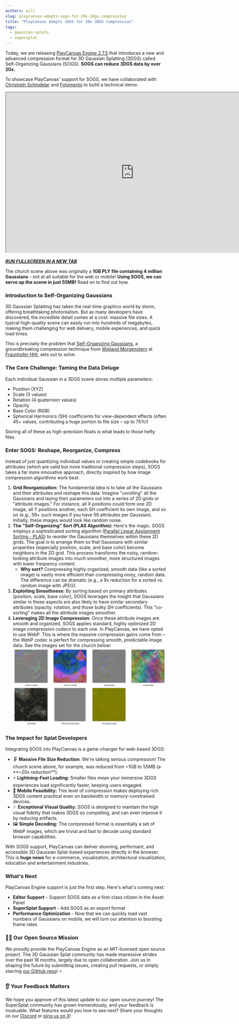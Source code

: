 ```yaml
---
authors: will
slug: playcanvas-adopts-sogs-for-20x-3dgs-compression
title: "PlayCanvas Adopts SOGS for 20x 3DGS Compression"
tags:
  - gaussian-splats
  - supersplat
---
```


Today, we are releasing [PlayCanvas Engine 2.7.5](https://github.com/playcanvas/engine/releases/tag/v2.7.5) that introduces a new and advanced compression format for 3D Gaussian Splatting (3DGS) called Self-Organizing Gaussians (SOGS). **SOGS can reduce 3DGS data by over 20x.**

To showcase PlayCanvas' support for SOGS, we have collaborated with [Christoph Schindelar](https://www.linkedin.com/in/christoph-schindelar-79515351/) and [Fotomento](https://www.fotomento.at/) to build a technical demo:

<div className="iframe-container">
    <iframe id="viewer" width="800" height="500" allow="fullscreen; xr-spatial-tracking" src="https://code.playcanvas.com/sogs-church/index.html"></iframe>
</div>

_**[RUN FULLSCREEN IN A NEW TAB](https://code.playcanvas.com/sogs-church/index.html)**_

 The church scene above was originally a **1GB PLY file containing 4 million Gaussians** - not at all suitable for the web or mobile! **Using SOGS, we can serve up the scene in just 55MB!** Read on to find out how.

<!-- truncate -->

### Introduction to Self-Organizing Gaussians

3D Gaussian Splatting has taken the real-time graphics world by storm, offering breathtaking photorealism. But as many developers have discovered, the incredible detail comes at a cost: massive file sizes. A typical high-quality scene can easily run into hundreds of megabytes, making them challenging for web delivery, mobile experiences, and quick load times.

This is precisely the problem that [Self-Organizing Gaussians](https://github.com/fraunhoferhhi/Self-Organizing-Gaussians), a groundbreaking compression technique from [Wieland Morgenstern](https://wieland.morgenst.de/) at [Fraunhofer HHI](https://www.hhi.fraunhofer.de/en/index.html), sets out to solve.

### The Core Challenge: Taming the Data Deluge

Each individual Gaussian in a 3DGS scene stores multiple parameters:

* Position (XYZ)
* Scale (3 values)
* Rotation (4 quaternion values)
* Opacity
* Base Color (RGB)
* Spherical Harmonics (SH) coefficients for view-dependent effects (often 45+ values, contributing a huge portion to file size – up to 75%!)

Storing all of these as high-precision floats is what leads to those hefty files.

### Enter SOGS: Reshape, Reorganize, Compress

Instead of just quantizing individual values or creating simple codebooks for attributes (which are valid but more traditional compression steps), SOGS takes a far more innovative approach, directly inspired by how image compression algorithms work best:

1. **Grid Reorganization:** The fundamental idea is to take all the Gaussians and their attributes and reshape this data. Imagine "unrolling" all the Gaussians and laying their parameters out into a series of 2D grids or "attribute images." For instance, all X positions could form one 2D image, all Y positions another, each SH coefficient its own image, and so on (e.g., 59+ such images if you have 59 attributes per Gaussian). Initially, these images would look like random noise.
2. **The "Self-Organizing" Sort (PLAS Algorithm):** Here's the magic. SOGS employs a sophisticated sorting algorithm ([Parallel Linear Assignment Sorting - PLAS](https://github.com/fraunhoferhhi/PLAS)) to reorder the Gaussians themselves within these 2D grids. The goal is to arrange them so that Gaussians with similar properties (especially position, scale, and base color) become neighbors in the 2D grid. This process transforms the noisy, random-looking attribute images into much smoother, more structured images with lower frequency content.
    * **Why sort?** Compressing highly organized, smooth data (like a sorted image) is vastly more efficient than compressing noisy, random data. The difference can be dramatic (e.g., a 9x reduction for a sorted vs. random image with JPEG).
3. **Exploiting Smoothness:** By sorting based on primary attributes (position, scale, base color), SOGS leverages the insight that Gaussians similar in these aspects are also likely to have similar secondary attributes (opacity, rotation, and those bulky SH coefficients). This "co-sorting" makes all the attribute images smoother.
4. **Leveraging 2D Image Compression:** Once these attribute images are smooth and organized, SOGS applies standard, highly optimized 2D image compression codecs to each one. In PlayCanvas, we have opted to use WebP. This is where the massive compression gains come from – the WebP codec is perfect for compressing smooth, predictable image data. See the images set for the church below:
    [![SOGS Textures](/img/sogs-textures.jpg)](/img/sogs-textures.jpg)

### The Impact for Splat Developers

Integrating SOGS into PlayCanvas is a game-changer for web-based 3DGS:

* 🗜️ **Massive File Size Reduction:** We're talking serious compression! The church scene above, for example, was reduced from ~1GB to 55MB (a **~20x reduction**).
* ⚡ **Lightning-Fast Loading:** Smaller files mean your immersive 3DGS experiences load significantly faster, keeping users engaged.
* 📱 **Mobile Feasibility:** This level of compression makes deploying rich 3DGS content practical even on bandwidth or memory-constrained devices.
* ✨ **Exceptional Visual Quality:** SOGS is designed to maintain the high visual fidelity that makes 3DGS so compelling, and can even improve it by reducing artifacts.
* 🖼️ **Simple Decoding:** The compressed format is essentially a set of WebP images, which are trivial and fast to decode using standard browser capabilities.

With SOGS support, PlayCanvas can deliver stunning, performant, and accessible 3D Gaussian Splat-based experiences directly in the browser. This is **huge news** for e-commerce, visualization, architectural visualization, education and entertainment industries.

### What's Next

PlayCanvas Engine support is just the first step. Here's what's coming next:

* **Editor Support** - Support SOGS data as a first-class citizen in the Asset Panel
* **SuperSplat Support** - Add SOGS as an export format
* **Performance Optimization** - Now that we can quickly load vast numbers of Gaussians on mobile, we will turn our attention to boosting frame rates

### 👨‍💻 Our Open Source Mission

We proudly provide the PlayCanvas Engine as an MIT-licensed open source project. The 3D Gaussian Splat community has made impressive strides over the past 18 months, largely due to open collaboration. Join us in shaping the future by submitting issues, creating pull requests, or simply starring [our GitHub repo](https://github.com/playcanvas/engine)! ⭐

### 👂 Your Feedback Matters

We hope you approve of this latest update to our open source journey! The SuperSplat community has grown tremendously, and your feedback is invaluable. What features would you love to see next? Share your thoughts on our [Discord](https://discord.com/invite/T3pnhRTTAY) or [ping us on X](https://x.com/playcanvas)!
